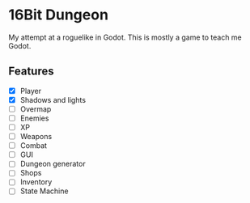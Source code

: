 # 16Bit Dungeon
My attempt at a roguelike in Godot. This is mostly a game to teach me Godot.

## Features
- [X] Player
- [X] Shadows and lights
- [ ] Overmap
- [ ] Enemies
- [ ] XP
- [ ] Weapons
- [ ] Combat
- [ ] GUI
- [ ] Dungeon generator
- [ ] Shops
- [ ] Inventory 
- [ ] State Machine